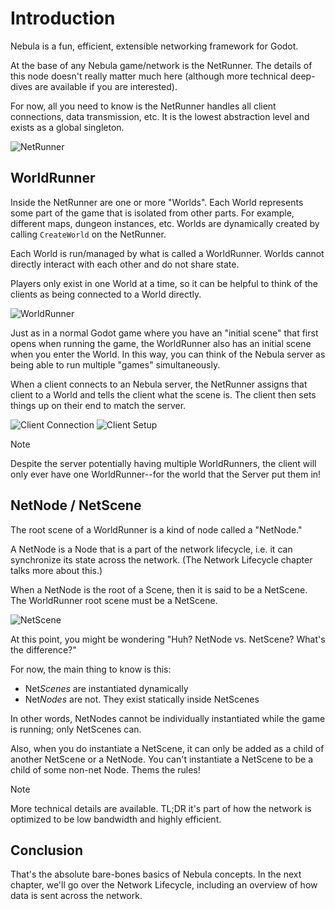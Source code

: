 # Introduction

Nebula is a fun, efficient, extensible networking framework for Godot.

At the base of any Nebula game/network is the NetRunner. The details of this node doesn't really matter much here (although more technical deep-dives are available if you are interested).

For now, all you need to know is the NetRunner handles all client connections, data transmission, etc. It is the lowest abstraction level and exists as a global singleton.

![NetRunner](~/images/Pasted-image-20250510132846.png)

## WorldRunner
Inside the NetRunner are one or more "Worlds". Each World represents some part of the game that is isolated from other parts. For example, different maps, dungeon instances, etc. Worlds are dynamically created by calling `CreateWorld` on the NetRunner.

Each World is run/managed by what is called a WorldRunner. Worlds cannot directly interact with each other and do not share state.

Players only exist in one World at a time, so it can be helpful to think of the clients as being connected to a World directly.

![WorldRunner](~/images/Pasted-image-20250510140902.png)

Just as in a normal Godot game where you have an "initial scene" that first opens when running the game, the WorldRunner also has an initial scene when you enter the World. In this way, you can think of the Nebula server as being able to run multiple "games" simultaneously.

When a client connects to an Nebula server, the NetRunner assigns that client to a World and tells the client what the scene is. The client then sets things up on their end to match the server.

![Client Connection](~/images/Pasted-image-20250510140558.png)
![Client Setup](~/images/Pasted-image-20250510140619.png)

> [!NOTE]
> Despite the server potentially having multiple WorldRunners, the client will only ever have one WorldRunner--for the world that the Server put them in!

## NetNode / NetScene

The root scene of a WorldRunner is a kind of node called a "NetNode."

A NetNode is a Node that is a part of the network lifecycle, i.e. it can synchronize its state across the network. (The Network Lifecycle chapter talks more about this.)

When a NetNode is the root of a Scene, then it is said to be a NetScene. The WorldRunner root scene must be a NetScene.

![NetScene](~/images/Pasted-image-20250510143316.png)

At this point, you might be wondering "Huh? NetNode vs. NetScene? What's the difference?"

For now, the main thing to know is this:
* Net*Scenes* are instantiated dynamically
* Net*Nodes* are not. They exist statically inside NetScenes

In other words, NetNodes cannot be individually instantiated while the game is running; only NetScenes can.

Also, when you do instantiate a NetScene, it can only be added as a child of another NetScene or a NetNode. You can't instantiate a NetScene to be a child of some non-net Node. Thems the rules!

>[!NOTE]
>More technical details are available. TL;DR it's part of how the network is optimized to be low bandwidth and highly efficient.

## Conclusion
That's the absolute bare-bones basics of Nebula concepts. In the next chapter, we'll go over the Network Lifecycle, including an overview of how data is sent across the network.
